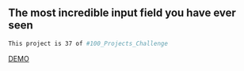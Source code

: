 ## The most incredible input field you have ever seen

```bash
This project is 37 of #100_Projects_Challenge
```

[DEMO](https://100.yablonev.art/37)
